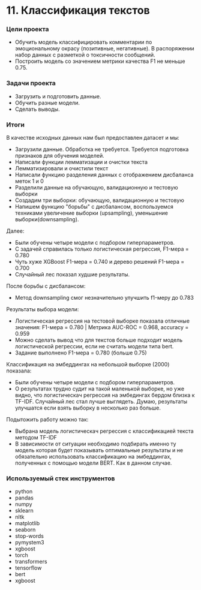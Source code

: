 # 11. Классификация текстов

### Цели проекта

- Обучить модель классифицировать комментарии по эмоциональному окрасу (позитивные, негативные). В распоряжении набор данных с разметкой о токсичности сообщений.
- Построить модель со значением метрики качества F1 не меньше 0.75.

### Задачи проекта

- Загрузить и подготовить данные.
- Обучить разные модели.
- Сделать выводы.

### Итоги

В качестве исходных данных нам был предоставлен датасет и мы:
* Загрузили данные. Обработка не требуется. Требуется подготовка признаков для обучения моделей.
* Написали функции лемматизации и очистки текста
* Лемматизировали и очистили текст
* Написали функцию разделения данных c отображением дисбаланса меток 1 и 0
* Разделили данные на обучающую, валидационную и тестовую выборки
* Создадим три выборки: обучающую, валидационную и тестовую
* Напишем функцию "борьбы" с дисбалансом, воспользуемся техниками увеличение выборки (upsampling), уменьшение выборки(downsampling).

Далее:
* Были обучены четыре модели с подбором гиперпараметров.
* С задачей справилась только логистическая регрессия, F1-мера = 0.780
* Чуть хуже XGBoost F1-мера = 0.740 и дерево решений F1-мера = 0.700
* Случайный лес показал худшие результаты.

После борьбы с дисбалансом:
* Метод downsampling смог незначительно улучшить f1-меру до 0.783

Результаты выбора модели:
* Логистическая регрессия на тестовой выборке показала отличные значения: F1-мера = 0.780 | Метрика AUC-ROC = 0.968, accuracy = 0.959
* Можно сделать вывод что для текстов больше подходит модель логистической регрессии, если не считать модели типа bert.
* Задание выполнено F1-мера = 0.780 (больше 0.75)

Классификация на эмбеддингах на небольшой выборке (2000) показала:
* Были обучены четыре модели с подбором гиперпараметров.
* О результатах трудно судит на такой маленькой выборке, но уже видно, что логистическач регрессия на эмбедингах бердом близка к TF-IDF. Случайный лес стал лучше выглядеть. Думаю, результаты улучшатся если взять выборку в несколько раз больше.

Подытожить работу можно так:
* Выбрана модель логистическач регрессия с классификацией текста методом TF-IDF
* В зависимости от ситуации необходимо подбирать именно ту модель которая будет показывать оптимальные результаты и не обязательно использовать классификацию на эмбеддингах, полученных с помощью модели BERT. Как в данном случае.

### Используемый стек инструментов

- python
- pandas
- numpy
- sklearn
- nltk
- matplotlib
- seaborn
- stop-words
- pymystem3
- xgboost
- torch
- transformers
- tensorflow
- bert
- xgboost
